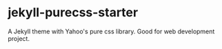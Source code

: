 # jekyll-purecss-starter
A Jekyll theme with Yahoo's pure css library. Good for web development project.
